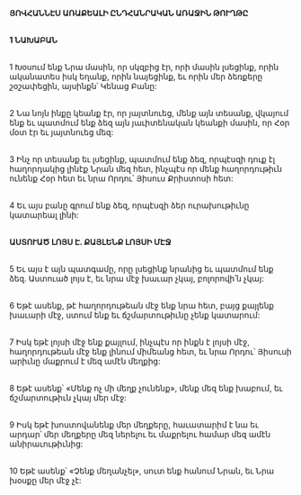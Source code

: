 **ՅՈՎՀԱՆՆԷՍ ԱՌԱՔԵԱԼԻ ԸՆԴՀԱՆՐԱԿԱՆ ԱՌԱՋԻՆ ԹՈՒՂԹԸ**

\
**1 ՆԱԽԱԲԱՆ**

\
1 Խօսում ենք Նրա մասին, որ սկզբից էր, որի մասին լսեցինք, որին ականատես իսկ եղանք, որին նայեցինք, եւ որին մեր ձեռքերը շօշափեցին, այսինքն՝ Կենաց Բանը:

\
2 Նա նոյն ինքը կեանք էր, որ յայտնուեց, մենք այն տեսանք, վկայում ենք եւ պատմում ենք ձեզ այն յաւիտենական կեանքի մասին, որ Հօր մօտ էր եւ յայտնուեց մեզ:

\
3 Ինչ որ տեսանք եւ լսեցինք, պատմում ենք ձեզ, որպէսզի դուք էլ հաղորդակից լինէք Նրան մեզ հետ, ինչպէս որ մենք հաղորդութիւն ունենք Հօր հետ եւ նրա Որդու՝ Յիսուս Քրիստոսի հետ:

\
4 Եւ այս բանը գրում ենք ձեզ, որպէսզի ձեր ուրախութիւնը կատարեալ լինի:

\
 **ԱՍՏՈՒԱԾ ԼՈՅՍ Է. ՔԱՅԼԵՆՔ ԼՈՅՍԻ ՄԷՋ**

\
 5 Եւ այս է այն պատգամը, որը լսեցինք նրանից եւ պատմում ենք ձեզ. Աստուած լոյս է, եւ նրա մէջ խաւար չկայ, բոլորովի՛ն չկայ:

\
 6 Եթէ ասենք, թէ հաղորդութեան մէջ ենք նրա հետ, բայց քայլենք խաւարի մէջ, ստում ենք եւ ճշմարտութիւնը չենք կատարում:

\
 7 Իսկ եթէ լոյսի մէջ ենք քայլում, ինչպէս որ ինքն է լոյսի մէջ, հաղորդութեան մէջ ենք լինում միմեանց հետ, եւ նրա Որդու՝ Յիսուսի արիւնը մաքրում է մեզ ամէն մեղքից:

\
8 Եթէ ասենք՝ «Մենք ոչ մի մեղք չունենք», մենք մեզ ենք խաբում, եւ ճշմարտութիւն չկայ մեր մէջ:

\
9 Իսկ եթէ խոստովանենք մեր մեղքերը, հաւատարիմ է նա եւ արդար՝ մեր մեղքերը մեզ ներելու եւ մաքրելու համար մեզ ամէն անիրաւութիւնից:

\
10 Եթէ ասենք՝ «Չենք մեղանչել», սուտ ենք հանում Նրան, եւ Նրա խօսքը մեր մէջ չէ:
